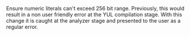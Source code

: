 Ensure numeric literals can't exceed 256 bit range. Previously, this would result in a
non user friendly error at the YUL compilation stage. With this change it is caught
at the analyzer stage and presented to the user as a regular error.
